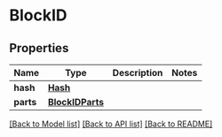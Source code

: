 # BlockID

## Properties
Name | Type | Description | Notes
------------ | ------------- | ------------- | -------------
**hash** | [**Hash**](Hash.md) |  | 
**parts** | [**BlockIDParts**](BlockIDParts.md) |  | 

[[Back to Model list]](../README.md#documentation-for-models) [[Back to API list]](../README.md#documentation-for-api-endpoints) [[Back to README]](../README.md)


